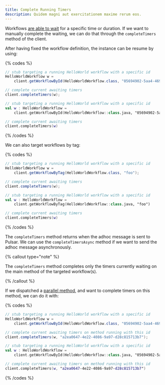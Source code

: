 ```yaml
---
title: Complete Running Timers
description: Quidem magni aut exercitationem maxime rerum eos.
---
```


Workflows [are able to wait](/docs/workflows/waiting) for a specific time or duration.
If we want to manually complete the waiting, we can do that through the `completeTimers` method of the client.

After having fixed the workflow definition, the instance can be resume by using:

{% codes %}

```java
// stub targeting a running HelloWorld workflow with a specific id
HelloWorldWorkflow w =
    client.getWorkflowById(HelloWorldWorkflow.class, "05694902-5aa4-469f-824c-7015b0df906c");

// complete current awaiting timers
client.completeTimers(w);
```

```kotlin
// stub targeting a running HelloWorld workflow with a specific id
val w : HelloWorldWorkflow =
    client.getWorkflowById(HelloWorldWorkflow::class.java, "05694902-5aa4-469f-824c-7015b0df906c")

// complete current awaiting timers
client.completeTimers(w)
```

{% /codes %}


We can also target workflows by tag:

{% codes %}

```java
// stub targeting a running HelloWorld workflow with a specific id
HelloWorldWorkflow w =
    client.getWorkflowByTag(HelloWorldWorkflow.class, "foo");

// complete current awaiting timers
client.completeTimers(w);
```

```kotlin
// stub targeting a running HelloWorld workflow with a specific id
val w : HelloWorldWorkflow =
    client.getWorkflowByTag(HelloWorldWorkflow::class.java, "foo")

// complete current awaiting timers
client.completeTimers(w)
```

{% /codes %}

The `completeTimers` method returns when the adhoc message is sent to Pulsar.
We can use the `completeTimersAsync` method if we want to send the adhoc message asynchronously.

{% callout type="note"  %}

The `completeTimers` method completes only the timers currently waiting on the main method of the targeted workflow(s).

{% /callout  %}

If we dispatched a [parallel method](/docs/workflows/parallel#parallel-methods), and want to complete timers on this method, we can do it with:

{% codes %}

```java
// stub targeting a running HelloWorld workflow with a specific id
HelloWorldWorkflow w =
    client.getWorkflowById(HelloWorldWorkflow.class, "05694902-5aa4-469f-824c-7015b0df906c");

// complete current awaiting timers on method running with this id
client.completeTimers(w, "a2ea0647-4e22-4086-9a97-d28c815713b7");
```

```kotlin
// stub targeting a running HelloWorld workflow with a specific id
val w : HelloWorldWorkflow =
    client.getWorkflowById(HelloWorldWorkflow::class.java, "05694902-5aa4-469f-824c-7015b0df906c")

// complete current awaiting timers on method running with this id
client.completeTimers(w, "a2ea0647-4e22-4086-9a97-d28c815713b7")
```

{% /codes %}
